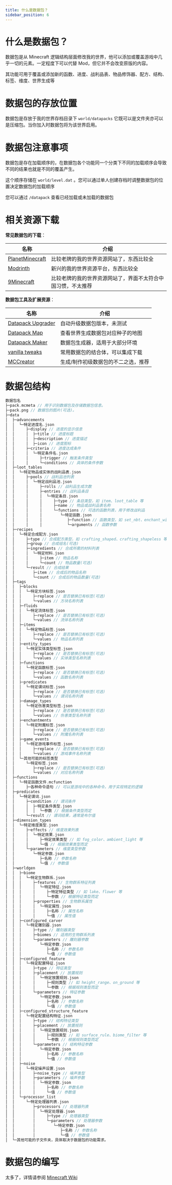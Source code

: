 ```yaml
---
title: 什么是数据包？
sidebar_position: 6
---
```


# 什么是数据包？

数据包是从 Minecraft 逻辑结构层面修改我的世界，他可以添加或覆盖游戏中几乎一切的元素。一定程度下可以代替 Mod，但它并不会改变原版的内容。

其功能可用于覆盖或添加新的函数、进度、战利品表、物品修饰器、配方、结构、标签、维度、世界生成等

# 数据包的存放位置

数据包是存放于我的世界存档目录下 `world/datapacks` 它既可以是文件夹亦可以是压缩包。当你加入时数据包将为该世界启用。

# 数据包注意事项

数据包是存在加载顺序的，在数据包各个功能同一个分类下不同的加载顺序会导致不同的结果也就是不同的覆盖产生。

这个顺序存储在 `world/level.dat` 。您可以通过单人创建存档时调整数据包的位置决定数据包的加载顺序

您可以通过 `/datapack` 查看已经加载或未加载的数据包

# 相关资源下载

**常见数据包的下载**：

| 名称                                                      | 介绍                                    |
|-----------------------------------------------------------|-----------------------------------------|
| [PlanetMinecraft](https://www.planetminecraft.com/data-packs/) | 比较老牌的我的世界资源网站了，东西比较全   |
| [Modrinth](https://modrinth.com/datapacks)          | 新兴的我的世界资源平台，东西比较全 |
| [9Minecraft](https://www.9minecraft.net/category/minecraft-data-packs/) | 比较老牌的我的世界资源网站了，界面不太符合中国习惯，不太推荐|

**数据包工具及扩展资源**：

| 名称                                                      | 介绍                                    |
|-----------------------------------------------------------|-----------------------------------------|
| [Datapack Upgrader](https://misode.github.io/upgrader/) | 自动升级数据包版本，未测试    |
| [Datapack Map](https://map.jacobsjo.eu/)          | 查看世界生成数据包对应种子的地图 |
| [Datapack Maker](https://misode.github.io/) | 数据包生成器，适用于大部分环境 |
| [vanilla tweaks](https://vanillatweaks.net/picker/datapacks/) | 常用数据包的结合体，可以集成下载 |
| [MCCreator](https://mcreator.net/about) | 生成/制作初级数据包的不二之选，推荐 |

# 数据包结构

```c
数据包名
├─pack.mcmeta // 用于识别数据包及存储数据包信息。
├─pack.png // 数据包的图片(可选)。
├─data
│  ├─advancements
│  │  └─特定进度名.json
│  │     ├─display // 进度的显示信息
│  │     │  ├─title // 进度标题
│  │     │  ├─description // 进度描述
│  │     │  ├─icon // 进度图标
│  │     ├─criteria // 进度达成条件
│  │     │  └─特定条件名.json
│  │     │     ├─trigger // 触发条件类型
│  │     │     └─conditions // 具体的条件参数
│  ├─loot_tables
│  │  └─特定物品或实体的战利品表.json
│  │     ├─pools // 战利品池列表
│  │     │  └─特定战利品池.json
│  │     │     ├─rolls // 战利品生成次数
│  │     │     ├─entries // 战利品条目
│  │     │     │  └─特定条目.json
│  │     │     │     ├─type // 条目类型，如 item、loot_table 等
│  │     │     │     ├─name // 物品或战利品表名称
│  │     │     │     └─functions // 可选的函数列表，用于修改战利品
│  │     │     │        └─特定函数.json
│  │     │     │           ├─function // 函数类型，如 set_nbt、enchant_with_levels 等
│  │     │     │           └─arguments // 函数参数
│  ├─recipes
│  │  └─特定合成配方.json
│  │     ├─type // 合成配方类型，如 crafting_shaped、crafting_shapeless 等
│  │     ├─group // 合成组名(可选)
│  │     ├─ingredients // 合成所需的材料列表
│  │     │  └─特定材料.json
│  │     │     ├─item // 物品名称
│  │     │     └─count // 物品数量(可选)
│  │     └─result // 合成结果
│  │        ├─item // 合成后的物品名称
│  │        └─count // 合成后的物品数量(可选)
│  ├─tags
│  │  ├─blocks
│  │  │  └─特定方块标签.json
│  │  │     ├─replace // 是否替换已有标签(可选)
│  │  │     └─values // 方块名称列表
│  │  ├─fluids
│  │  │  └─特定流体标签.json
│  │  │     ├─replace // 是否替换已有标签(可选)
│  │  │     └─values // 流体名称列表
│  │  ├─items
│  │  │  └─特定物品标签.json
│  │  │     ├─replace // 是否替换已有标签(可选)
│  │  │     └─values // 物品名称列表
│  │  ├─entity_types
│  │  │  └─特定实体类型标签.json
│  │  │     ├─replace // 是否替换已有标签(可选)
│  │  │     └─values // 实体类型名称列表
│  │  ├─functions
│  │  │  └─特定函数标签.json
│  │  │     ├─replace // 是否替换已有标签(可选)
│  │  │     └─values // 函数名称列表
│  │  ├─predicates
│  │  │  └─特定谓词标签.json
│  │  │     ├─replace // 是否替换已有标签(可选)
│  │  │     └─values // 谓词名称列表
│  │  ├─damage_types
│  │  │  └─特定伤害类型标签.json
│  │  │     ├─replace // 是否替换已有标签(可选)
│  │  │     └─values // 伤害类型名称列表
│  │  ├─enchantments
│  │  │  └─特定附魔标签.json
│  │  │     ├─replace // 是否替换已有标签(可选)
│  │  │     └─values // 附魔名称列表
│  │  ├─game_events
│  │  │  └─特定游戏事件标签.json
│  │  │     ├─replace // 是否替换已有标签(可选)
│  │  │     └─values // 游戏事件名称列表
│  │  └─其他可能的标签类型
│  │     └─特定标签.json
│  │        ├─replace // 是否替换已有标签(可选)
│  │        └─values // 对应名称列表
│  ├─functions
│  │  └─特定函数文件.mcfunction
│  │     ├─各种命令语句 // 可以是游戏中的各种命令，用于实现特定的逻辑
│  ├─predicates
│  │  └─特定谓词.json
│  │     ├─condition // 谓词条件
│  │     │  ├─特定条件类型.json
│  │     │  │  └─参数 // 根据条件类型而定
│  │     └─result // 谓词结果，通常是布尔值
│  ├─dimension_types
│  │  └─特定维度类型.json
│  │     ├─effects // 维度效果列表
│  │     │  └─特定效果.json
│  │     │     ├─特定效果类型 // 如 fog_color、ambient_light 等
│  │     │     └─值 // 根据效果类型而定
│  │     └─parameters // 维度类型参数
│  │        └─特定参数.json
│  │           ├─名称 // 参数名称
│  │           └─值 // 参数值
│  ├─worldgen
│  │  ├─biome
│  │  │  └─特定生物群系.json
│  │  │     ├─features // 生物群系特征列表
│  │  │     │  └─特定特征.json
│  │  │     │     ├─特定特征类型 // 如 lake、flower 等
│  │  │     │     └─参数 // 根据特征类型而定
│  │  │     ├─properties // 生物群系属性
│  │  │     │  └─特定属性.json
│  │  │     │     ├─名称 // 属性名称
│  │  │     │     └─值 // 属性值
│  │  ├─configured_carver
│  │  │  └─特定雕刻器.json
│  │  │     ├─type // 雕刻器类型
│  │  │     ├─biomes // 适用的生物群系列表
│  │  │     └─parameters // 雕刻器参数
│  │  │        └─特定参数.json
│  │  │           ├─名称 // 参数名称
│  │  │           └─值 // 参数值
│  │  ├─configured_feature
│  │  │  └─特定配置特征.json
│  │  │     ├─type // 特征类型
│  │  │     ├─placement // 放置规则
│  │  │     │  └─特定放置规则.json
│  │  │     │     ├─规则类型 // 如 height_range、on_ground 等
│  │  │     │     └─参数 // 根据规则类型而定
│  │  │     └─parameters // 特征参数
│  │  │        └─特定参数.json
│  │  │           ├─名称 // 参数名称
│  │  │           └─值 // 参数值
│  │  ├─configured_structure_feature
│  │  │  └─特定配置结构特征.json
│  │  │     ├─type // 结构特征类型
│  │  │     ├─placement // 放置规则
│  │  │     │  └─特定放置规则.json
│  │  │     │     ├─规则类型 // 如 surface_rule、biome_filter 等
│  │  │     │     └─参数 // 根据规则类型而定
│  │  │     └─parameters // 结构特征参数
│  │  │        └─特定参数.json
│  │  │           ├─名称 // 参数名称
│  │  │           └─值 // 参数值
│  │  ├─noise
│  │  │  └─特定噪声设置.json
│  │  │     ├─noise_type // 噪声类型
│  │  │     ├─parameters // 噪声参数
│  │  │     │  └─特定参数.json
│  │  │     │     ├─名称 // 参数名称
│  │  │     │     └─值 // 参数值
│  │  └─processor_list
│  │     └─特定处理器列表.json
│  │        ├─processors // 处理器列表
│  │        │  └─特定处理器.json
│  │        │     ├─type // 处理器类型
│  │        │     └─parameters // 处理器参数
│  │        │        └─特定参数.json
│  │        │           ├─名称 // 参数名称
│  │        │           └─值 // 参数值
│  └─其他可能的子文件夹，具体取决于数据包的功能需求。

```

# 数据包的编写

太多了，详情请参阅 [Minecraft Wiki](https://minecraft.fandom.com/wiki/Data_pack)
